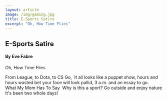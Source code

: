```yaml
---
layout: article
image: /img/gaming.jpg
title: E-Sports Satire
excerpt: "Oh, How Time Flies"
---
```

<style>
image {
	width: 10px;
	height: 10px;
}
</style>
<h2>E-Sports Satire</h2>
<h4>By Eve Fabre</h4>

Oh, How Time Flies

From League, to Dota, to CS Go, 
It all looks like a puppet show,
hours and hours wasted
bet your face will look pallid,
3 a.m. and an essay to go.  	
What My Mom Has To Say 
Why is this a sport?
Go outside and enjoy nature
It's been two whole days!

<!--<hr style="color:black; border-width:2px; border-color:black; margin: 0px; margin-top: 30px; padding-bottom: 10px;">-->

